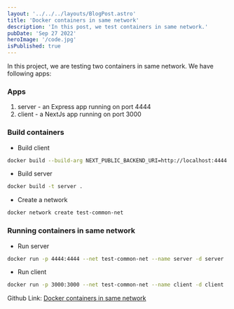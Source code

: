 ```yaml
---
layout: '../../../layouts/BlogPost.astro'
title: 'Docker containers in same network'
description: 'In this post, we test containers in same network.'
pubDate: 'Sep 27 2022'
heroImage: '/code.jpg'
isPublished: true
---
```


In this project, we are testing two containers in same network. We have following apps:

### Apps

1. server - an Express app running on port 4444
2. client - a NextJs app running on port 3000

### Build containers

- Build client

```bash
docker build --build-arg NEXT_PUBLIC_BACKEND_URI=http://localhost:4444 -t client .
```

- Build server

```bash
docker build -t server .
```

- Create a network

```bash
docker network create test-common-net
```

### Running containers in same network

- Run server

```bash
docker run -p 4444:4444 --net test-common-net --name server -d server
```

- Run client

```bash
docker run -p 3000:3000 --net test-common-net --name client -d client
```

Github Link: [Docker containers in same network](https://github.com/baijanathTharu/containers-same-network)

